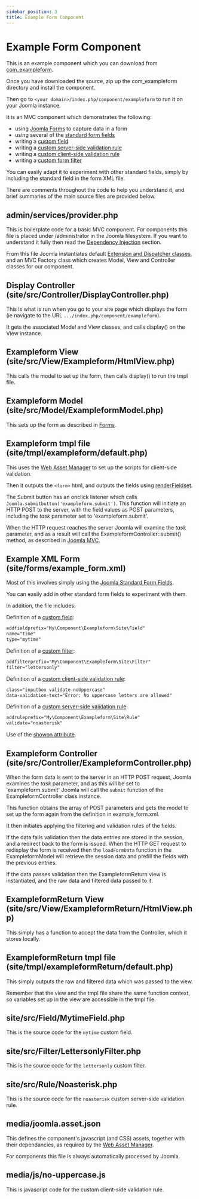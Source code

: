 ```yaml
---
sidebar_position: 3
title: Example Form Component
---
```


Example Form Component
======================

This is an example component which you can download from [com_exampleform](https://github.com/joomla/manual-examples/tree/main/component-exampleform).

Once you have downloaded the source, zip up the com_exampleform directory and install the component.

Then go to `<your domain>/index.php/component/exampleform` to run it on your Joomla instance.

It is an MVC component which demonstrates the following:

- using [Joomla Forms](../../general-concepts/forms/how-forms-work.md) to capture data in a form
- using several of the [standard form fields](../../general-concepts/forms-fields/standard-fields/index.md)
- writing a [custom field](../../general-concepts/forms-fields/custom-fields-overview.md)
- writing a [custom server-side validation rule](../../general-concepts/forms/server-side-validation.md)
- writing a [custom client-side validation rule](../../general-concepts/forms/client-side-validation.md)
- writing a [custom form filter](../../general-concepts/forms-fields/standard-form-field-attributes.md#filter)

You can easily adapt it to experiment with other standard fields, simply by including the standard field in the form XML file.

There are comments throughout the code to help you understand it, and brief summaries of the main source files are provided below.

## admin/services/provider.php

This is boilerplate code for a basic MVC component. For components this file is placed under /administrator in the Joomla filesystem.
If you want to understand it fully then read the [Dependency Injection](../../general-concepts/dependency-injection/index.md) section. 

From this file Joomla instantiates default [Extension and Dispatcher classes](../../general-concepts/extension-and-dispatcher/index.md), and an MVC Factory class which creates Model, View and Controller classes for our component. 

## Display Controller (site/src/Controller/DisplayController.php)

This is what is run when you go to your site page which displays the form (ie navigate to the URL `.../index.php/component/exampleform`).

It gets the associated Model and View classes, and calls display() on the View instance.

## Exampleform View (site/src/View/Exampleform/HtmlView.php)

This calls the model to set up the form, then calls display() to run the tmpl file.

## Exampleform Model (site/src/Model/ExampleformModel.php)

This sets up the form as described in [Forms](../../general-concepts/forms/index.md).

## Exampleform tmpl file (site/tmpl/exampleform/default.php)

This uses the [Web Asset Manager](../../general-concepts/web-asset-manager.md) to set up the scripts for client-side validation.

Then it outputs the `<form>` html, and outputs the fields using [renderFieldset](../../general-concepts/forms/manipulating-forms.md#fieldsets).

The Submit button has an onclick listener which calls `Joomla.submitbutton('exampleform.submit')`. 
This function will initiate an HTTP POST to the server, with the field values as POST parameters, including the *task* parameter set to 'exampleform.submit'.

When the HTTP request reaches the server Joomla will examine the *task* parameter, and as a result will call the ExampleformController::submit() method, as described in [Joomla MVC](./mvc/mvc-overview.md).

## Example XML Form (site/forms/example_form.xml)

Most of this involves simply using the [Joomla Standard Form Fields](../../general-concepts/forms-fields/standard-fields/index.md).

You can easily add in other standard form fields to experiment with them.

In addition, the file includes:

Definition of a [custom field](../../general-concepts/forms-fields/custom-fields-overview.md):
```xml
addfieldprefix="My\Component\Exampleform\Site\Field"
name="time" 
type="mytime"
```

Definition of a [custom filter](../../general-concepts/forms-fields/standard-form-field-attributes.md#filter):
```xml
addfilterprefix="My\Component\Exampleform\Site\Filter"
filter="lettersonly"
```

Definition of a [custom client-side validation rule](../../general-concepts/forms/client-side-validation.md):
```xml
class="inputbox validate-noUppercase"
data-validation-text="Error: No uppercase letters are allowed"
```

Definition of a [custom server-side validation rule](../../general-concepts/forms/server-side-validation.md):
```xml
addruleprefix="My\Component\Exampleform\Site\Rule"
validate="noasterisk"
```

Use of the [showon attribute](../../general-concepts/forms-fields/standard-form-field-attributes.md#showon). 

## Exampleform Controller (site/src/Controller/ExampleformController.php)

When the form data is sent to the server in an HTTP POST request, Joomla examines the *task* parameter, and as this will be set to 'exampleform.submit' Joomla will call the `submit` function of the ExampleformController class instance.

This function obtains the array of POST parameters and gets the model to set up the form again from the definition in example_form.xml.

It then initiates applying the filtering and validation rules of the fields.

If the data fails validation then the data entries are stored in the session, and a redirect back to the form is issued. 
When the HTTP GET request to redisplay the form is received then the `loadFormData` function in the ExampleformModel will retrieve the session data and prefill the fields with the previous entries.

If the data passes validation then the ExampleformReturn view is instantiated, and the raw data and filtered data passed to it. 

## ExampleformReturn View (site/src/View/ExampleformReturn/HtmlView.php)

This simply has a function to accept the data from the Controller, which it stores locally.

## ExampleformReturn tmpl file (site/tmpl/exampleformReturn/default.php)

This simply outputs the raw and filtered data which was passed to the view.

Remember that the view and the tmpl file share the same function context, so variables set up in the view are accessible in the tmpl file. 

## site/src/Field/MytimeField.php

This is the source code for the `mytime` custom field.

## site/src/Filter/LettersonlyFilter.php

This is the source code for the `lettersonly` custom filter. 

## site/src/Rule/Noasterisk.php

This is the source code for the `noasterisk` custom server-side validation rule.

## media/joomla.asset.json

This defines the component's javascript (and CSS) assets, together with their dependancies, as required by the [Web Asset Manager](../../general-concepts/web-asset-manager.md).

For components this file is always automatically processed by Joomla.

## media/js/no-uppercase.js

This is javascript code for the custom client-side validation rule. 